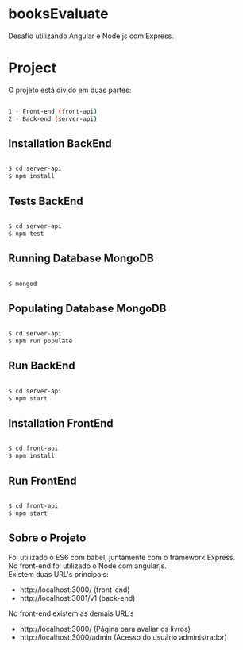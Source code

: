 # booksEvaluate
Desafio utilizando Angular e Node.js com Express.

# Project
O projeto está divido em duas partes:

```bash

1 - Front-end (front-api)
2 - Back-end (server-api)

```

## Installation BackEnd
```bash

$ cd server-api
$ npm install 

```

## Tests BackEnd
```bash

$ cd server-api
$ npm test 

```

## Running Database MongoDB
```bash

$ mongod 

```

## Populating Database MongoDB
```bash

$ cd server-api
$ npm run populate

```

## Run BackEnd
```bash

$ cd server-api
$ npm start 

```

## Installation FrontEnd
```bash

$ cd front-api
$ npm install

```

## Run FrontEnd
```bash

$ cd front-api
$ npm start 

```

## Sobre o Projeto

Foi utilizado o ES6 com babel, juntamente com o framework Express.<br />
No front-end foi utilizado o Node com angularjs.<br />
Existem duas URL's principais:

* http://localhost:3000/ (front-end)
* http://localhost:3001/v1 (back-end)

No front-end existem as demais URL's

* http://localhost:3000/ (Página para avaliar os livros)
* http://localhost:3000/admin (Acesso do usuário administrador)